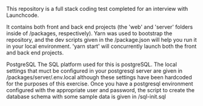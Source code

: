 This repository is a full stack coding test completed for an interview with Launchcode.

It contains both front and back end projects (the 'web' and 'server' folders inside of /packages, respectively). Yarn was used to bootstrap the repository, and the dev scripts given in the /package.json will help you run it in your local environment. 'yarn start' will concurrently launch both the front and back end projects.

PostgreSQL
The SQL platform used for this is postgreSQL. The local settings that muct be configured in your postgresql server are given in /packages/server/.env.local although these settings have been hardcoded for the purposes of this exercise. Once you have a postgresql environment configured with the appropriate user and password, the script to create the database schema with some sample data is given in /sql-init.sql 